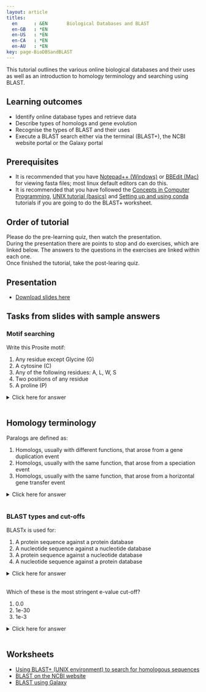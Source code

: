```yaml
---
layout: article
titles:
  en      : &EN       Biological Databases and BLAST
  en-GB   : *EN
  en-US   : *EN
  en-CA   : *EN
  en-AU   : *EN
key: page-BioDBSandBLAST
---
```



This tutorial outlines the various online biological databases and their uses as well as an introduction to homology terminology and searching using BLAST.<br />

## Learning outcomes
* Identify online database types and retrieve data
* Describe types of homologs and gene evolution
* Recognise the types of BLAST and their uses
* Execute a BLAST search either via the terminal (BLAST+), the NCBI website portal or the Galaxy portal

## Prerequisites
* It is recommended that you have [Notepad++ (Windows)](https://notepad-plus-plus.org/downloads/) or [BBEdit (Mac)](https://www.barebones.com/products/bbedit/) for viewing fasta files; most linux default editors can do this.
* It is recommended that you have followed the [Concepts in Computer Programming](https://conmeehan.github.io/PathogenDataCourse/ConceptsInComputerProgramming), [UNIX tutorial (basics)](https://conmeehan.github.io/UNIXtutorial) and [Setting up and using conda](https://conmeehan.github.io/PathogenDataCourse/CondaInstallAndUse) tutorials if you are going to do the BLAST+ worksheet.

## Order of tutorial

Please do the pre-learning quiz, then watch the presentation. <br />
During the presentation there are points to stop and do exercises, which are linked below. The answers to the questions in the exercises are linked within each one.<br />
Once finished the tutorial, take the post-learing quiz.<br />

## Presentation
* [Download slides here](https://conmeehan.github.io/PathogenDataCourse/SlideSets/BioDBSandHomology.pptx)

## Tasks from slides with sample answers
### Motif searching 
Write this Prosite motif:
1. Any residue except Glycine (G)
2. A cytosine (C)
3. Any of the following residues: A, L, W, S
4. Two positions of any residue
6. A proline (P)
<details> <summary>Click here for answer</summary>

{% highlight console %}
{G}-C-[ALWS]-X(2)-P
{% endhighlight %}

</details><br />

## Homology terminology
Paralogs are defined as:
1. Homologs, usually with different functions, that arose from a gene duplication event
2. Homologs, usually with the same function, that arose from a speciation event
3. Homologs, usually with the same function, that arose from a horizontal gene transfer event
<details> <summary>Click here for answer</summary>

1. Homologs, usually with different functions, that arose from a gene duplication event

</details><br />

### BLAST types and cut-offs
BLASTx is used for:
1. A protein sequence against a protein database
2. A nucleotide sequence against a nucleotide database
3. A protein sequence against a nucleotide database
4. A nucleotide sequence against a protein database
<details> <summary>Click here for answer</summary>

4. A nucleotide sequence against a protein database

</details><br />

Which of these is the most stringent e-value cut-off?
1. 0.0
2. 1e-30
3. 1e-3

<details> <summary>Click here for answer</summary>

1. 0.0

</details><br />

## Worksheets
* [Using BLAST+ (UNIX environment) to search for homologous sequences](https://conmeehan.github.io/blast+tutorial)
* [BLAST on the NCBI website](https://conmeehan.github.io/PathogenDataCourse/Worksheets/NCBI_BLAST)
* [BLAST using Galaxy](https://conmeehan.github.io/PathogenDataCourse/Worksheets/Galaxy_BLAST)